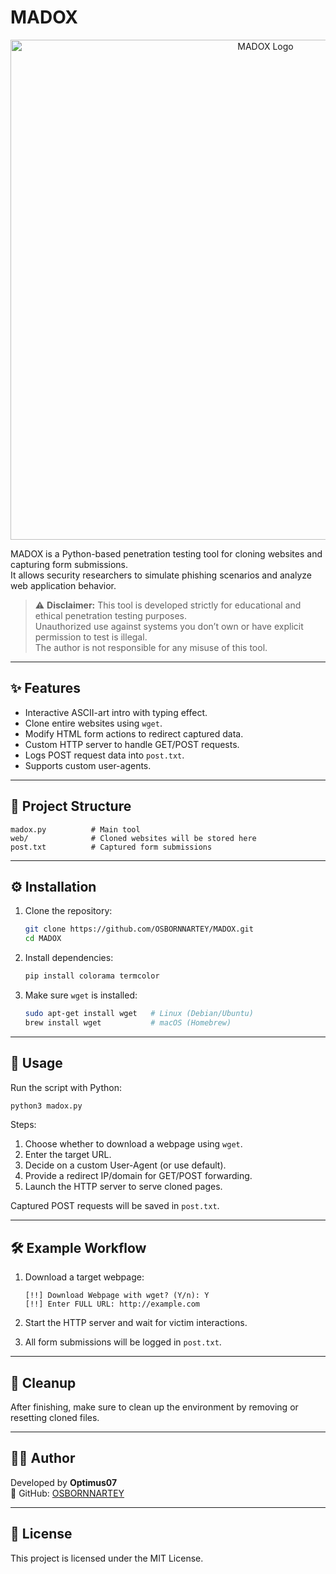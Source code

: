 # MADOX
<p align="center">
  <img src="Screenshot.png" alt="MADOX Logo" width="800" height="800"/>
</p>

MADOX is a Python-based penetration testing tool for cloning websites and capturing form submissions.  
It allows security researchers to simulate phishing scenarios and analyze web application behavior.

> ⚠️ **Disclaimer:** This tool is developed strictly for educational and ethical penetration testing purposes.  
> Unauthorized use against systems you don’t own or have explicit permission to test is illegal.  
> The author is not responsible for any misuse of this tool.

---

## ✨ Features
- Interactive ASCII-art intro with typing effect.
- Clone entire websites using `wget`.
- Modify HTML form actions to redirect captured data.
- Custom HTTP server to handle GET/POST requests.
- Logs POST request data into `post.txt`.
- Supports custom user-agents.

---

## 📂 Project Structure
```
madox.py          # Main tool
web/              # Cloned websites will be stored here
post.txt          # Captured form submissions
```

---

## ⚙️ Installation

1. Clone the repository:
   ```bash
   git clone https://github.com/OSBORNNARTEY/MADOX.git
   cd MADOX
   ```

2. Install dependencies:
   ```bash
   pip install colorama termcolor
   ```

3. Make sure `wget` is installed:
   ```bash
   sudo apt-get install wget   # Linux (Debian/Ubuntu)
   brew install wget           # macOS (Homebrew)
   ```

---

## 🚀 Usage

Run the script with Python:

```bash
python3 madox.py
```

Steps:
1. Choose whether to download a webpage using `wget`.
2. Enter the target URL.
3. Decide on a custom User-Agent (or use default).
4. Provide a redirect IP/domain for GET/POST forwarding.
5. Launch the HTTP server to serve cloned pages.

Captured POST requests will be saved in `post.txt`.

---

## 🛠️ Example Workflow

1. Download a target webpage:
   ```
   [!!] Download Webpage with wget? (Y/n): Y
   [!!] Enter FULL URL: http://example.com
   ```

2. Start the HTTP server and wait for victim interactions.

3. All form submissions will be logged in `post.txt`.

---

## 🔧 Cleanup
After finishing, make sure to clean up the environment by removing or resetting cloned files.

---

## 👨‍💻 Author
Developed by **Optimus07**  
🔗 GitHub: [OSBORNNARTEY](https://github.com/OSBORNNARTEY)

---

## 📜 License
This project is licensed under the MIT License.
